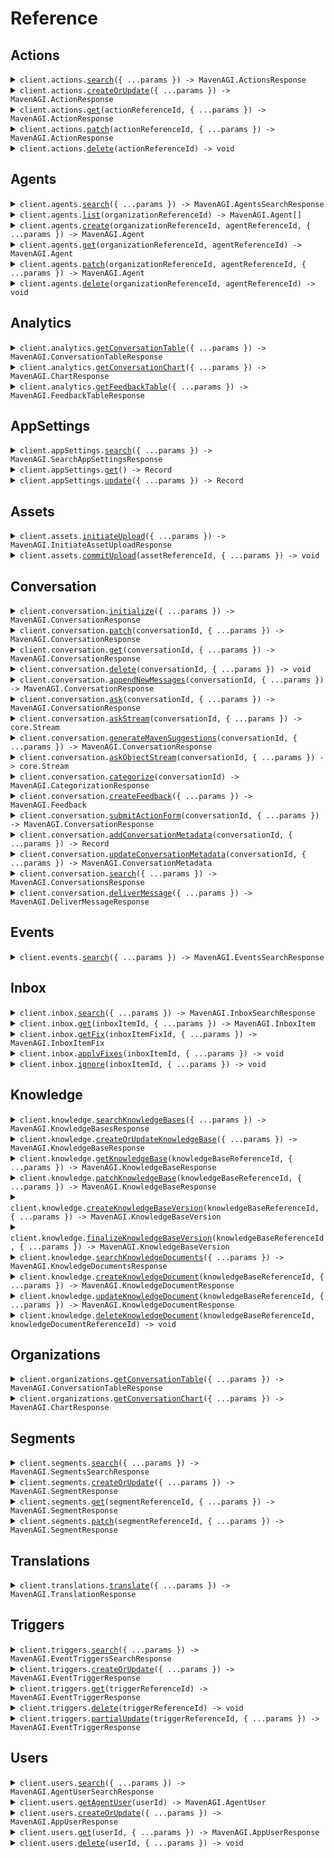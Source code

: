 # Reference

## Actions

<details><summary><code>client.actions.<a href="/src/api/resources/actions/client/Client.ts">search</a>({ ...params }) -> MavenAGI.ActionsResponse</code></summary>
<dl>
<dd>

#### 🔌 Usage

<dl>
<dd>

<dl>
<dd>

```typescript
await client.actions.search({});
```

</dd>
</dl>
</dd>
</dl>

#### ⚙️ Parameters

<dl>
<dd>

<dl>
<dd>

**request:** `MavenAGI.ActionsSearchRequest`

</dd>
</dl>

<dl>
<dd>

**requestOptions:** `Actions.RequestOptions`

</dd>
</dl>
</dd>
</dl>

</dd>
</dl>
</details>

<details><summary><code>client.actions.<a href="/src/api/resources/actions/client/Client.ts">createOrUpdate</a>({ ...params }) -> MavenAGI.ActionResponse</code></summary>
<dl>
<dd>

#### 📝 Description

<dl>
<dd>

<dl>
<dd>

Update an action or create it if it doesn't exist

</dd>
</dl>
</dd>
</dl>

#### 🔌 Usage

<dl>
<dd>

<dl>
<dd>

```typescript
await client.actions.createOrUpdate({
    actionId: {
        referenceId: "get-balance",
    },
    name: "Get the user's balance",
    description: "This action calls an API to get the user's current balance.",
    userInteractionRequired: false,
    userFormParameters: [],
    precondition: {
        preconditionType: "group",
        operator: "AND",
        preconditions: [
            {
                preconditionType: "user",
                key: "userKey",
            },
            {
                preconditionType: "user",
                key: "userKey2",
            },
        ],
    },
    language: "en",
});
```

</dd>
</dl>
</dd>
</dl>

#### ⚙️ Parameters

<dl>
<dd>

<dl>
<dd>

**request:** `MavenAGI.ActionRequest`

</dd>
</dl>

<dl>
<dd>

**requestOptions:** `Actions.RequestOptions`

</dd>
</dl>
</dd>
</dl>

</dd>
</dl>
</details>

<details><summary><code>client.actions.<a href="/src/api/resources/actions/client/Client.ts">get</a>(actionReferenceId, { ...params }) -> MavenAGI.ActionResponse</code></summary>
<dl>
<dd>

#### 📝 Description

<dl>
<dd>

<dl>
<dd>

Get an action by its supplied ID

</dd>
</dl>
</dd>
</dl>

#### 🔌 Usage

<dl>
<dd>

<dl>
<dd>

```typescript
await client.actions.get("get-balance");
```

</dd>
</dl>
</dd>
</dl>

#### ⚙️ Parameters

<dl>
<dd>

<dl>
<dd>

**actionReferenceId:** `string` — The reference ID of the action to get. All other entity ID fields are inferred from the request.

</dd>
</dl>

<dl>
<dd>

**request:** `MavenAGI.ActionGetRequest`

</dd>
</dl>

<dl>
<dd>

**requestOptions:** `Actions.RequestOptions`

</dd>
</dl>
</dd>
</dl>

</dd>
</dl>
</details>

<details><summary><code>client.actions.<a href="/src/api/resources/actions/client/Client.ts">patch</a>(actionReferenceId, { ...params }) -> MavenAGI.ActionResponse</code></summary>
<dl>
<dd>

#### 📝 Description

<dl>
<dd>

<dl>
<dd>

Update mutable action fields

The `appId` field can be provided to update an action owned by a different app.
All other fields will overwrite the existing value on the action only if provided.

</dd>
</dl>
</dd>
</dl>

#### 🔌 Usage

<dl>
<dd>

<dl>
<dd>

```typescript
await client.actions.patch("actionReferenceId", {});
```

</dd>
</dl>
</dd>
</dl>

#### ⚙️ Parameters

<dl>
<dd>

<dl>
<dd>

**actionReferenceId:** `string` — The reference ID of the action to patch.

</dd>
</dl>

<dl>
<dd>

**request:** `MavenAGI.ActionPatchRequest`

</dd>
</dl>

<dl>
<dd>

**requestOptions:** `Actions.RequestOptions`

</dd>
</dl>
</dd>
</dl>

</dd>
</dl>
</details>

<details><summary><code>client.actions.<a href="/src/api/resources/actions/client/Client.ts">delete</a>(actionReferenceId) -> void</code></summary>
<dl>
<dd>

#### 📝 Description

<dl>
<dd>

<dl>
<dd>

Delete an action

</dd>
</dl>
</dd>
</dl>

#### 🔌 Usage

<dl>
<dd>

<dl>
<dd>

```typescript
await client.actions.delete("get-balance");
```

</dd>
</dl>
</dd>
</dl>

#### ⚙️ Parameters

<dl>
<dd>

<dl>
<dd>

**actionReferenceId:** `string` — The reference ID of the action to unregister. All other entity ID fields are inferred from the request.

</dd>
</dl>

<dl>
<dd>

**requestOptions:** `Actions.RequestOptions`

</dd>
</dl>
</dd>
</dl>

</dd>
</dl>
</details>

## Agents

<details><summary><code>client.agents.<a href="/src/api/resources/agents/client/Client.ts">search</a>({ ...params }) -> MavenAGI.AgentsSearchResponse</code></summary>
<dl>
<dd>

#### 📝 Description

<dl>
<dd>

<dl>
<dd>

Search for agents across all organizations.

<Tip>
This endpoint requires additional permissions. Contact support to request access.
</Tip>
</dd>
</dl>
</dd>
</dl>

#### 🔌 Usage

<dl>
<dd>

<dl>
<dd>

```typescript
await client.agents.search({});
```

</dd>
</dl>
</dd>
</dl>

#### ⚙️ Parameters

<dl>
<dd>

<dl>
<dd>

**request:** `MavenAGI.AgentsSearchRequest`

</dd>
</dl>

<dl>
<dd>

**requestOptions:** `Agents.RequestOptions`

</dd>
</dl>
</dd>
</dl>

</dd>
</dl>
</details>

<details><summary><code>client.agents.<a href="/src/api/resources/agents/client/Client.ts">list</a>(organizationReferenceId) -> MavenAGI.Agent[]</code></summary>
<dl>
<dd>

#### 📝 Description

<dl>
<dd>

<dl>
<dd>

Lists all agents for an organization

</dd>
</dl>
</dd>
</dl>

#### 🔌 Usage

<dl>
<dd>

<dl>
<dd>

```typescript
await client.agents.list("organizationReferenceId");
```

</dd>
</dl>
</dd>
</dl>

#### ⚙️ Parameters

<dl>
<dd>

<dl>
<dd>

**organizationReferenceId:** `string` — The ID of the organization.

</dd>
</dl>

<dl>
<dd>

**requestOptions:** `Agents.RequestOptions`

</dd>
</dl>
</dd>
</dl>

</dd>
</dl>
</details>

<details><summary><code>client.agents.<a href="/src/api/resources/agents/client/Client.ts">create</a>(organizationReferenceId, agentReferenceId, { ...params }) -> MavenAGI.Agent</code></summary>
<dl>
<dd>

#### 📝 Description

<dl>
<dd>

<dl>
<dd>

Create a new agent

<Tip>
This endpoint requires additional permissions. Contact support to request access.
</Tip>
</dd>
</dl>
</dd>
</dl>

#### 🔌 Usage

<dl>
<dd>

<dl>
<dd>

```typescript
await client.agents.create("organizationReferenceId", "agentReferenceId", {
    name: "name",
    environment: "DEMO",
});
```

</dd>
</dl>
</dd>
</dl>

#### ⚙️ Parameters

<dl>
<dd>

<dl>
<dd>

**organizationReferenceId:** `string` — The ID of the organization.

</dd>
</dl>

<dl>
<dd>

**agentReferenceId:** `string` — The ID of the agent.

</dd>
</dl>

<dl>
<dd>

**request:** `MavenAGI.CreateAgentRequest`

</dd>
</dl>

<dl>
<dd>

**requestOptions:** `Agents.RequestOptions`

</dd>
</dl>
</dd>
</dl>

</dd>
</dl>
</details>

<details><summary><code>client.agents.<a href="/src/api/resources/agents/client/Client.ts">get</a>(organizationReferenceId, agentReferenceId) -> MavenAGI.Agent</code></summary>
<dl>
<dd>

#### 📝 Description

<dl>
<dd>

<dl>
<dd>

Get an agent

</dd>
</dl>
</dd>
</dl>

#### 🔌 Usage

<dl>
<dd>

<dl>
<dd>

```typescript
await client.agents.get("organizationReferenceId", "agentReferenceId");
```

</dd>
</dl>
</dd>
</dl>

#### ⚙️ Parameters

<dl>
<dd>

<dl>
<dd>

**organizationReferenceId:** `string` — The ID of the organization.

</dd>
</dl>

<dl>
<dd>

**agentReferenceId:** `string` — The ID of the agent.

</dd>
</dl>

<dl>
<dd>

**requestOptions:** `Agents.RequestOptions`

</dd>
</dl>
</dd>
</dl>

</dd>
</dl>
</details>

<details><summary><code>client.agents.<a href="/src/api/resources/agents/client/Client.ts">patch</a>(organizationReferenceId, agentReferenceId, { ...params }) -> MavenAGI.Agent</code></summary>
<dl>
<dd>

#### 📝 Description

<dl>
<dd>

<dl>
<dd>

Update mutable agent fields
All fields will overwrite the existing value on the agent only if provided.

<Tip>
This endpoint requires additional permissions. Contact support to request access.
</Tip>
</dd>
</dl>
</dd>
</dl>

#### 🔌 Usage

<dl>
<dd>

<dl>
<dd>

```typescript
await client.agents.patch("organizationReferenceId", "agentReferenceId", {});
```

</dd>
</dl>
</dd>
</dl>

#### ⚙️ Parameters

<dl>
<dd>

<dl>
<dd>

**organizationReferenceId:** `string` — The ID of the organization.

</dd>
</dl>

<dl>
<dd>

**agentReferenceId:** `string` — The ID of the agent.

</dd>
</dl>

<dl>
<dd>

**request:** `MavenAGI.AgentPatchRequest`

</dd>
</dl>

<dl>
<dd>

**requestOptions:** `Agents.RequestOptions`

</dd>
</dl>
</dd>
</dl>

</dd>
</dl>
</details>

<details><summary><code>client.agents.<a href="/src/api/resources/agents/client/Client.ts">delete</a>(organizationReferenceId, agentReferenceId) -> void</code></summary>
<dl>
<dd>

#### 📝 Description

<dl>
<dd>

<dl>
<dd>

Delete an agent.

<Tip>
This endpoint requires additional permissions. Contact support to request access.
</Tip>
</dd>
</dl>
</dd>
</dl>

#### 🔌 Usage

<dl>
<dd>

<dl>
<dd>

```typescript
await client.agents.delete("organizationReferenceId", "agentReferenceId");
```

</dd>
</dl>
</dd>
</dl>

#### ⚙️ Parameters

<dl>
<dd>

<dl>
<dd>

**organizationReferenceId:** `string` — The ID of the organization.

</dd>
</dl>

<dl>
<dd>

**agentReferenceId:** `string` — The ID of the agent.

</dd>
</dl>

<dl>
<dd>

**requestOptions:** `Agents.RequestOptions`

</dd>
</dl>
</dd>
</dl>

</dd>
</dl>
</details>

## Analytics

<details><summary><code>client.analytics.<a href="/src/api/resources/analytics/client/Client.ts">getConversationTable</a>({ ...params }) -> MavenAGI.ConversationTableResponse</code></summary>
<dl>
<dd>

#### 📝 Description

<dl>
<dd>

<dl>
<dd>

Retrieves structured conversation data formatted as a table, allowing users to group, filter, and define specific metrics to display as columns.

</dd>
</dl>
</dd>
</dl>

#### 🔌 Usage

<dl>
<dd>

<dl>
<dd>

```typescript
await client.analytics.getConversationTable({
    conversationFilter: {
        languages: ["en", "es"],
    },
    timeGrouping: "DAY",
    fieldGroupings: [
        {
            field: "Category",
        },
    ],
    columnDefinitions: [
        {
            header: "count",
            metric: {
                type: "count",
            },
        },
        {
            header: "avg_first_response_time",
            metric: {
                type: "average",
                targetField: "FirstResponseTime",
            },
        },
        {
            header: "percentile_handle_time",
            metric: {
                type: "percentile",
                targetField: "HandleTime",
                percentile: 25,
            },
        },
    ],
});
```

</dd>
</dl>
</dd>
</dl>

#### ⚙️ Parameters

<dl>
<dd>

<dl>
<dd>

**request:** `MavenAGI.ConversationTableRequest`

</dd>
</dl>

<dl>
<dd>

**requestOptions:** `Analytics.RequestOptions`

</dd>
</dl>
</dd>
</dl>

</dd>
</dl>
</details>

<details><summary><code>client.analytics.<a href="/src/api/resources/analytics/client/Client.ts">getConversationChart</a>({ ...params }) -> MavenAGI.ChartResponse</code></summary>
<dl>
<dd>

#### 📝 Description

<dl>
<dd>

<dl>
<dd>

Fetches conversation data visualized in a chart format. Supported chart types include pie chart, date histogram, and stacked bar charts.

</dd>
</dl>
</dd>
</dl>

#### 🔌 Usage

<dl>
<dd>

<dl>
<dd>

```typescript
await client.analytics.getConversationChart({
    type: "pieChart",
    conversationFilter: {
        languages: ["en", "es"],
    },
    groupBy: {
        field: "Category",
    },
    metric: {
        type: "count",
    },
});
```

</dd>
</dl>
</dd>
</dl>

#### ⚙️ Parameters

<dl>
<dd>

<dl>
<dd>

**request:** `MavenAGI.ConversationChartRequest`

</dd>
</dl>

<dl>
<dd>

**requestOptions:** `Analytics.RequestOptions`

</dd>
</dl>
</dd>
</dl>

</dd>
</dl>
</details>

<details><summary><code>client.analytics.<a href="/src/api/resources/analytics/client/Client.ts">getFeedbackTable</a>({ ...params }) -> MavenAGI.FeedbackTableResponse</code></summary>
<dl>
<dd>

#### 📝 Description

<dl>
<dd>

<dl>
<dd>

Retrieves structured feedback data formatted as a table, allowing users to group, filter, and define specific metrics to display as columns.

</dd>
</dl>
</dd>
</dl>

#### 🔌 Usage

<dl>
<dd>

<dl>
<dd>

```typescript
await client.analytics.getFeedbackTable({
    feedbackFilter: {
        types: ["THUMBS_UP", "INSERT"],
    },
    fieldGroupings: [
        {
            field: "CreatedBy",
        },
    ],
    columnDefinitions: [
        {
            header: "feedback_count",
            metric: {
                type: "count",
            },
        },
    ],
});
```

</dd>
</dl>
</dd>
</dl>

#### ⚙️ Parameters

<dl>
<dd>

<dl>
<dd>

**request:** `MavenAGI.FeedbackTableRequest`

</dd>
</dl>

<dl>
<dd>

**requestOptions:** `Analytics.RequestOptions`

</dd>
</dl>
</dd>
</dl>

</dd>
</dl>
</details>

## AppSettings

<details><summary><code>client.appSettings.<a href="/src/api/resources/appSettings/client/Client.ts">search</a>({ ...params }) -> MavenAGI.SearchAppSettingsResponse</code></summary>
<dl>
<dd>

#### 📝 Description

<dl>
<dd>

<dl>
<dd>

Search for app settings which have the `$index` key set to the provided value.

You can set the `$index` key using the Update app settings API.

<Warning>This API currently requires an organization ID and agent ID for any agent which is installed on the app. This requirement will be removed in a future update.</Warning>

</dd>
</dl>
</dd>
</dl>

#### 🔌 Usage

<dl>
<dd>

<dl>
<dd>

```typescript
await client.appSettings.search({
    index: "index",
});
```

</dd>
</dl>
</dd>
</dl>

#### ⚙️ Parameters

<dl>
<dd>

<dl>
<dd>

**request:** `MavenAGI.SearchAppSettingsRequest`

</dd>
</dl>

<dl>
<dd>

**requestOptions:** `AppSettings.RequestOptions`

</dd>
</dl>
</dd>
</dl>

</dd>
</dl>
</details>

<details><summary><code>client.appSettings.<a href="/src/api/resources/appSettings/client/Client.ts">get</a>() -> Record<string, unknown></code></summary>
<dl>
<dd>

#### 📝 Description

<dl>
<dd>

<dl>
<dd>

Get app settings set during installation

</dd>
</dl>
</dd>
</dl>

#### 🔌 Usage

<dl>
<dd>

<dl>
<dd>

```typescript
await client.appSettings.get();
```

</dd>
</dl>
</dd>
</dl>

#### ⚙️ Parameters

<dl>
<dd>

<dl>
<dd>

**requestOptions:** `AppSettings.RequestOptions`

</dd>
</dl>
</dd>
</dl>

</dd>
</dl>
</details>

<details><summary><code>client.appSettings.<a href="/src/api/resources/appSettings/client/Client.ts">update</a>({ ...params }) -> Record<string, unknown></code></summary>
<dl>
<dd>

#### 📝 Description

<dl>
<dd>

<dl>
<dd>

Update app settings. Performs a merge of the provided settings with the existing app settings.

- If a new key is provided, it will be added to the app settings.
- If an existing key is provided, it will be updated.
- No keys will be removed.

Note that if an array value is provided it will fully replace an existing value as arrays cannot be merged.

</dd>
</dl>
</dd>
</dl>

#### 🔌 Usage

<dl>
<dd>

<dl>
<dd>

```typescript
await client.appSettings.update({
    string: {
        key: "value",
    },
});
```

</dd>
</dl>
</dd>
</dl>

#### ⚙️ Parameters

<dl>
<dd>

<dl>
<dd>

**request:** `Record<string, unknown>`

</dd>
</dl>

<dl>
<dd>

**requestOptions:** `AppSettings.RequestOptions`

</dd>
</dl>
</dd>
</dl>

</dd>
</dl>
</details>

## Assets

<details><summary><code>client.assets.<a href="/src/api/resources/assets/client/Client.ts">initiateUpload</a>({ ...params }) -> MavenAGI.InitiateAssetUploadResponse</code></summary>
<dl>
<dd>

#### 📝 Description

<dl>
<dd>

<dl>
<dd>

Initiate an upload.
Returns a pre-signed URL for direct file upload and an asset ID for subsequent operations.

</dd>
</dl>
</dd>
</dl>

#### 🔌 Usage

<dl>
<dd>

<dl>
<dd>

```typescript
await client.assets.initiateUpload({
    type: "type",
});
```

</dd>
</dl>
</dd>
</dl>

#### ⚙️ Parameters

<dl>
<dd>

<dl>
<dd>

**request:** `MavenAGI.InitiateAssetUploadRequest`

</dd>
</dl>

<dl>
<dd>

**requestOptions:** `Assets.RequestOptions`

</dd>
</dl>
</dd>
</dl>

</dd>
</dl>
</details>

<details><summary><code>client.assets.<a href="/src/api/resources/assets/client/Client.ts">commitUpload</a>(assetReferenceId, { ...params }) -> void</code></summary>
<dl>
<dd>

#### 📝 Description

<dl>
<dd>

<dl>
<dd>

Commit an upload after successful file transfer.
Updates the asset status and makes it available for use.

</dd>
</dl>
</dd>
</dl>

#### 🔌 Usage

<dl>
<dd>

<dl>
<dd>

```typescript
await client.assets.commitUpload("assetReferenceId", {});
```

</dd>
</dl>
</dd>
</dl>

#### ⚙️ Parameters

<dl>
<dd>

<dl>
<dd>

**assetReferenceId:** `string` — The reference ID of the asset to commit (provided by the initiate call). All other entity ID fields are inferred from the API request.

</dd>
</dl>

<dl>
<dd>

**request:** `MavenAGI.CommitAssetUploadRequest`

</dd>
</dl>

<dl>
<dd>

**requestOptions:** `Assets.RequestOptions`

</dd>
</dl>
</dd>
</dl>

</dd>
</dl>
</details>

## Conversation

<details><summary><code>client.conversation.<a href="/src/api/resources/conversation/client/Client.ts">initialize</a>({ ...params }) -> MavenAGI.ConversationResponse</code></summary>
<dl>
<dd>

#### 📝 Description

<dl>
<dd>

<dl>
<dd>

Initialize a new conversation.
Only required if the ask request wishes to supply conversation level data or when syncing to external systems.

Conversations can not be modified using this API. If the conversation already exists then the existing conversation will be returned.

After initialization,

- metadata can be changed using the `updateConversationMetadata` API.
- messages can be added to the conversation with the `appendNewMessages` or `ask` APIs.
  </dd>
  </dl>
  </dd>
  </dl>

#### 🔌 Usage

<dl>
<dd>

<dl>
<dd>

```typescript
await client.conversation.initialize({
    conversationId: {
        referenceId: "referenceId",
    },
    messages: [
        {
            conversationMessageId: {
                referenceId: "referenceId",
            },
            userId: {
                referenceId: "referenceId",
            },
            text: "text",
            userMessageType: "USER",
        },
        {
            conversationMessageId: {
                referenceId: "referenceId",
            },
            userId: {
                referenceId: "referenceId",
            },
            text: "text",
            userMessageType: "USER",
        },
    ],
});
```

</dd>
</dl>
</dd>
</dl>

#### ⚙️ Parameters

<dl>
<dd>

<dl>
<dd>

**request:** `MavenAGI.ConversationRequest`

</dd>
</dl>

<dl>
<dd>

**requestOptions:** `Conversation.RequestOptions`

</dd>
</dl>
</dd>
</dl>

</dd>
</dl>
</details>

<details><summary><code>client.conversation.<a href="/src/api/resources/conversation/client/Client.ts">patch</a>(conversationId, { ...params }) -> MavenAGI.ConversationResponse</code></summary>
<dl>
<dd>

#### 📝 Description

<dl>
<dd>

<dl>
<dd>

Update mutable conversation fields.

The `appId` field can be provided to update a conversation owned by a different app.
All other fields will overwrite the existing value on the conversation only if provided.

</dd>
</dl>
</dd>
</dl>

#### 🔌 Usage

<dl>
<dd>

<dl>
<dd>

```typescript
await client.conversation.patch("conversation-0", {
    llmEnabled: true,
});
```

</dd>
</dl>
</dd>
</dl>

#### ⚙️ Parameters

<dl>
<dd>

<dl>
<dd>

**conversationId:** `string` — The ID of the conversation to patch

</dd>
</dl>

<dl>
<dd>

**request:** `MavenAGI.ConversationPatchRequest`

</dd>
</dl>

<dl>
<dd>

**requestOptions:** `Conversation.RequestOptions`

</dd>
</dl>
</dd>
</dl>

</dd>
</dl>
</details>

<details><summary><code>client.conversation.<a href="/src/api/resources/conversation/client/Client.ts">get</a>(conversationId, { ...params }) -> MavenAGI.ConversationResponse</code></summary>
<dl>
<dd>

#### 📝 Description

<dl>
<dd>

<dl>
<dd>

Get a conversation

</dd>
</dl>
</dd>
</dl>

#### 🔌 Usage

<dl>
<dd>

<dl>
<dd>

```typescript
await client.conversation.get("conversationId");
```

</dd>
</dl>
</dd>
</dl>

#### ⚙️ Parameters

<dl>
<dd>

<dl>
<dd>

**conversationId:** `string` — The ID of the conversation to get

</dd>
</dl>

<dl>
<dd>

**request:** `MavenAGI.ConversationGetRequest`

</dd>
</dl>

<dl>
<dd>

**requestOptions:** `Conversation.RequestOptions`

</dd>
</dl>
</dd>
</dl>

</dd>
</dl>
</details>

<details><summary><code>client.conversation.<a href="/src/api/resources/conversation/client/Client.ts">delete</a>(conversationId, { ...params }) -> void</code></summary>
<dl>
<dd>

#### 📝 Description

<dl>
<dd>

<dl>
<dd>

Wipes a conversation of all user data.
The conversation ID will still exist and non-user specific data will still be retained.
Attempts to modify or add messages to the conversation will throw an error.

<Warning>This is a destructive operation and cannot be undone. <br/><br/>
The exact fields cleared include: the conversation subject, userRequest, agentResponse.
As well as the text response, followup questions, and backend LLM prompt of all messages.</Warning>

</dd>
</dl>
</dd>
</dl>

#### 🔌 Usage

<dl>
<dd>

<dl>
<dd>

```typescript
await client.conversation.delete("conversation-0", {
    reason: "GDPR deletion request 1234.",
});
```

</dd>
</dl>
</dd>
</dl>

#### ⚙️ Parameters

<dl>
<dd>

<dl>
<dd>

**conversationId:** `string` — The ID of the conversation to delete

</dd>
</dl>

<dl>
<dd>

**request:** `MavenAGI.ConversationDeleteRequest`

</dd>
</dl>

<dl>
<dd>

**requestOptions:** `Conversation.RequestOptions`

</dd>
</dl>
</dd>
</dl>

</dd>
</dl>
</details>

<details><summary><code>client.conversation.<a href="/src/api/resources/conversation/client/Client.ts">appendNewMessages</a>(conversationId, { ...params }) -> MavenAGI.ConversationResponse</code></summary>
<dl>
<dd>

#### 📝 Description

<dl>
<dd>

<dl>
<dd>

Append messages to an existing conversation. The conversation must be initialized first. If a message with the same ID already exists, it will be ignored. Messages do not allow modification.

</dd>
</dl>
</dd>
</dl>

#### 🔌 Usage

<dl>
<dd>

<dl>
<dd>

```typescript
await client.conversation.appendNewMessages("conversationId", [
    {
        conversationMessageId: {
            referenceId: "referenceId",
        },
        userId: {
            referenceId: "referenceId",
        },
        text: "text",
        userMessageType: "USER",
    },
    {
        conversationMessageId: {
            referenceId: "referenceId",
        },
        userId: {
            referenceId: "referenceId",
        },
        text: "text",
        userMessageType: "USER",
    },
]);
```

</dd>
</dl>
</dd>
</dl>

#### ⚙️ Parameters

<dl>
<dd>

<dl>
<dd>

**conversationId:** `string` — The ID of the conversation to append messages to

</dd>
</dl>

<dl>
<dd>

**request:** `MavenAGI.ConversationMessageRequest[]`

</dd>
</dl>

<dl>
<dd>

**requestOptions:** `Conversation.RequestOptions`

</dd>
</dl>
</dd>
</dl>

</dd>
</dl>
</details>

<details><summary><code>client.conversation.<a href="/src/api/resources/conversation/client/Client.ts">ask</a>(conversationId, { ...params }) -> MavenAGI.ConversationResponse</code></summary>
<dl>
<dd>

#### 📝 Description

<dl>
<dd>

<dl>
<dd>

Get an answer from Maven for a given user question. If the user question or its answer already exists,
they will be reused and will not be updated. Messages do not allow modification once generated.

Concurrency Behavior:

- If another API call is made for the same user question while a response is mid-stream, partial answers may be returned.
- The second caller will receive a truncated or partial response depending on where the first stream is in its processing. The first caller's stream will remain unaffected and continue delivering the full response.

Known Limitation:

- The API does not currently expose metadata indicating whether a response or message is incomplete. This will be addressed in a future update.
  </dd>
  </dl>
  </dd>
  </dl>

#### 🔌 Usage

<dl>
<dd>

<dl>
<dd>

```typescript
await client.conversation.ask("conversation-0", {
    conversationMessageId: {
        referenceId: "message-0",
    },
    userId: {
        referenceId: "user-0",
    },
    text: "How do I reset my password?",
    attachments: [
        {
            type: "image/png",
            content: "iVBORw0KGgo...",
        },
    ],
    transientData: {
        userToken: "abcdef123",
        queryApiKey: "foobar456",
    },
    timezone: "America/New_York",
});
```

</dd>
</dl>
</dd>
</dl>

#### ⚙️ Parameters

<dl>
<dd>

<dl>
<dd>

**conversationId:** `string` — The ID of a new or existing conversation to use as context for the question

</dd>
</dl>

<dl>
<dd>

**request:** `MavenAGI.AskRequest`

</dd>
</dl>

<dl>
<dd>

**requestOptions:** `Conversation.RequestOptions`

</dd>
</dl>
</dd>
</dl>

</dd>
</dl>
</details>

<details><summary><code>client.conversation.<a href="/src/api/resources/conversation/client/Client.ts">askStream</a>(conversationId, { ...params }) -> core.Stream<MavenAGI.StreamResponse></code></summary>
<dl>
<dd>

#### 📝 Description

<dl>
<dd>

<dl>
<dd>

Get an answer from Maven for a given user question with a streaming response. The response will be sent as a stream of events.
The text portions of stream responses should be concatenated to form the full response text.
Action and metadata events should overwrite past data and do not need concatenation.

If the user question or its answer already exists, they will be reused and will not be updated.
Messages do not allow modification once generated.

Concurrency Behavior:

- If another API call is made for the same user question while a response is mid-stream, partial answers may be returned.
- The second caller will receive a truncated or partial response depending on where the first stream is in its processing. The first caller's stream will remain unaffected and continue delivering the full response.

Known Limitation:

- The API does not currently expose metadata indicating whether a response or message is incomplete. This will be addressed in a future update.
  </dd>
  </dl>
  </dd>
  </dl>

#### 🔌 Usage

<dl>
<dd>

<dl>
<dd>

```typescript
const response = await client.conversation.askStream("conversation-0", {
    conversationMessageId: {
        referenceId: "message-0",
    },
    userId: {
        referenceId: "user-0",
    },
    text: "How do I reset my password?",
    attachments: [
        {
            type: "image/png",
            content: "iVBORw0KGgo...",
        },
    ],
    transientData: {
        userToken: "abcdef123",
        queryApiKey: "foobar456",
    },
    timezone: "America/New_York",
});
for await (const item of response) {
    console.log(item);
}
```

</dd>
</dl>
</dd>
</dl>

#### ⚙️ Parameters

<dl>
<dd>

<dl>
<dd>

**conversationId:** `string` — The ID of a new or existing conversation to use as context for the question

</dd>
</dl>

<dl>
<dd>

**request:** `MavenAGI.AskRequest`

</dd>
</dl>

<dl>
<dd>

**requestOptions:** `Conversation.RequestOptions`

</dd>
</dl>
</dd>
</dl>

</dd>
</dl>
</details>

<details><summary><code>client.conversation.<a href="/src/api/resources/conversation/client/Client.ts">generateMavenSuggestions</a>(conversationId, { ...params }) -> MavenAGI.ConversationResponse</code></summary>
<dl>
<dd>

#### 📝 Description

<dl>
<dd>

<dl>
<dd>

This method is deprecated and will be removed in a future release. Use either `ask` or `askStream` instead.

</dd>
</dl>
</dd>
</dl>

#### 🔌 Usage

<dl>
<dd>

<dl>
<dd>

```typescript
await client.conversation.generateMavenSuggestions("conversationId", {
    conversationMessageIds: [
        {
            referenceId: "referenceId",
        },
        {
            referenceId: "referenceId",
        },
    ],
});
```

</dd>
</dl>
</dd>
</dl>

#### ⚙️ Parameters

<dl>
<dd>

<dl>
<dd>

**conversationId:** `string` — The ID of a conversation the messages belong to

</dd>
</dl>

<dl>
<dd>

**request:** `MavenAGI.GenerateMavenSuggestionsRequest`

</dd>
</dl>

<dl>
<dd>

**requestOptions:** `Conversation.RequestOptions`

</dd>
</dl>
</dd>
</dl>

</dd>
</dl>
</details>

<details><summary><code>client.conversation.<a href="/src/api/resources/conversation/client/Client.ts">askObjectStream</a>(conversationId, { ...params }) -> core.Stream<MavenAGI.ObjectStreamResponse></code></summary>
<dl>
<dd>

#### 📝 Description

<dl>
<dd>

<dl>
<dd>

Generate a structured object response based on a provided schema and user prompt with a streaming response.
The response will be sent as a stream of events containing text, start, and end events.
The text portions of stream responses should be concatenated to form the full response text.

If the user question and object response already exist, they will be reused and not updated.

Concurrency Behavior:

- If another API call is made for the same user question while a response is mid-stream, partial answers may be returned.
- The second caller will receive a truncated or partial response depending on where the first stream is in its processing. The first caller's stream will remain unaffected and continue delivering the full response.

Known Limitations:

- Schema enforcement is best-effort and may not guarantee exact conformity.
- The API does not currently expose metadata indicating whether a response or message is incomplete. This will be addressed in a future update.
  </dd>
  </dl>
  </dd>
  </dl>

#### 🔌 Usage

<dl>
<dd>

<dl>
<dd>

```typescript
const response = await client.conversation.askObjectStream("conversationId", {
    schema: "schema",
    conversationMessageId: {
        referenceId: "referenceId",
    },
    userId: {
        referenceId: "referenceId",
    },
    text: "text",
});
for await (const item of response) {
    console.log(item);
}
```

</dd>
</dl>
</dd>
</dl>

#### ⚙️ Parameters

<dl>
<dd>

<dl>
<dd>

**conversationId:** `string` — The ID of a new or existing conversation to use as context for the object generation request

</dd>
</dl>

<dl>
<dd>

**request:** `MavenAGI.AskObjectRequest`

</dd>
</dl>

<dl>
<dd>

**requestOptions:** `Conversation.RequestOptions`

</dd>
</dl>
</dd>
</dl>

</dd>
</dl>
</details>

<details><summary><code>client.conversation.<a href="/src/api/resources/conversation/client/Client.ts">categorize</a>(conversationId) -> MavenAGI.CategorizationResponse</code></summary>
<dl>
<dd>

#### 📝 Description

<dl>
<dd>

<dl>
<dd>

Uses an LLM flow to categorize the conversation. Experimental.

</dd>
</dl>
</dd>
</dl>

#### 🔌 Usage

<dl>
<dd>

<dl>
<dd>

```typescript
await client.conversation.categorize("conversationId");
```

</dd>
</dl>
</dd>
</dl>

#### ⚙️ Parameters

<dl>
<dd>

<dl>
<dd>

**conversationId:** `string` — The ID of the conversation to categorize

</dd>
</dl>

<dl>
<dd>

**requestOptions:** `Conversation.RequestOptions`

</dd>
</dl>
</dd>
</dl>

</dd>
</dl>
</details>

<details><summary><code>client.conversation.<a href="/src/api/resources/conversation/client/Client.ts">createFeedback</a>({ ...params }) -> MavenAGI.Feedback</code></summary>
<dl>
<dd>

#### 📝 Description

<dl>
<dd>

<dl>
<dd>

Update feedback or create it if it doesn't exist

</dd>
</dl>
</dd>
</dl>

#### 🔌 Usage

<dl>
<dd>

<dl>
<dd>

```typescript
await client.conversation.createFeedback({
    feedbackId: {
        referenceId: "feedback-0",
    },
    userId: {
        referenceId: "user-0",
    },
    conversationId: {
        referenceId: "conversation-0",
    },
    conversationMessageId: {
        referenceId: "message-1",
    },
    type: "THUMBS_UP",
    text: "Great answer!",
});
```

</dd>
</dl>
</dd>
</dl>

#### ⚙️ Parameters

<dl>
<dd>

<dl>
<dd>

**request:** `MavenAGI.FeedbackRequest`

</dd>
</dl>

<dl>
<dd>

**requestOptions:** `Conversation.RequestOptions`

</dd>
</dl>
</dd>
</dl>

</dd>
</dl>
</details>

<details><summary><code>client.conversation.<a href="/src/api/resources/conversation/client/Client.ts">submitActionForm</a>(conversationId, { ...params }) -> MavenAGI.ConversationResponse</code></summary>
<dl>
<dd>

#### 📝 Description

<dl>
<dd>

<dl>
<dd>

Submit a filled out action form

</dd>
</dl>
</dd>
</dl>

#### 🔌 Usage

<dl>
<dd>

<dl>
<dd>

```typescript
await client.conversation.submitActionForm("conversationId", {
    actionFormId: "actionFormId",
    parameters: {
        parameters: {
            key: "value",
        },
    },
});
```

</dd>
</dl>
</dd>
</dl>

#### ⚙️ Parameters

<dl>
<dd>

<dl>
<dd>

**conversationId:** `string` — The ID of a conversation the form being submitted belongs to

</dd>
</dl>

<dl>
<dd>

**request:** `MavenAGI.SubmitActionFormRequest`

</dd>
</dl>

<dl>
<dd>

**requestOptions:** `Conversation.RequestOptions`

</dd>
</dl>
</dd>
</dl>

</dd>
</dl>
</details>

<details><summary><code>client.conversation.<a href="/src/api/resources/conversation/client/Client.ts">addConversationMetadata</a>(conversationId, { ...params }) -> Record<string, string></code></summary>
<dl>
<dd>

#### 📝 Description

<dl>
<dd>

<dl>
<dd>

Replaced by `updateConversationMetadata`.

Adds metadata to an existing conversation. If a metadata field already exists, it will be overwritten.

</dd>
</dl>
</dd>
</dl>

#### 🔌 Usage

<dl>
<dd>

<dl>
<dd>

```typescript
await client.conversation.addConversationMetadata("conversationId", {
    string: "string",
});
```

</dd>
</dl>
</dd>
</dl>

#### ⚙️ Parameters

<dl>
<dd>

<dl>
<dd>

**conversationId:** `string` — The ID of a conversation the metadata being added belongs to

</dd>
</dl>

<dl>
<dd>

**request:** `Record<string, string>`

</dd>
</dl>

<dl>
<dd>

**requestOptions:** `Conversation.RequestOptions`

</dd>
</dl>
</dd>
</dl>

</dd>
</dl>
</details>

<details><summary><code>client.conversation.<a href="/src/api/resources/conversation/client/Client.ts">updateConversationMetadata</a>(conversationId, { ...params }) -> MavenAGI.ConversationMetadata</code></summary>
<dl>
<dd>

#### 📝 Description

<dl>
<dd>

<dl>
<dd>

Update metadata supplied by the calling application for an existing conversation.
Does not modify metadata saved by other apps.

If a metadata field already exists for the calling app, it will be overwritten.
If it does not exist, it will be added. Will not remove metadata fields.

Returns all metadata saved by any app on the conversation.

</dd>
</dl>
</dd>
</dl>

#### 🔌 Usage

<dl>
<dd>

<dl>
<dd>

```typescript
await client.conversation.updateConversationMetadata("conversation-0", {
    appId: "conversation-owning-app",
    values: {
        key: "newValue",
    },
});
```

</dd>
</dl>
</dd>
</dl>

#### ⚙️ Parameters

<dl>
<dd>

<dl>
<dd>

**conversationId:** `string` — The ID of the conversation to modify metadata for

</dd>
</dl>

<dl>
<dd>

**request:** `MavenAGI.UpdateMetadataRequest`

</dd>
</dl>

<dl>
<dd>

**requestOptions:** `Conversation.RequestOptions`

</dd>
</dl>
</dd>
</dl>

</dd>
</dl>
</details>

<details><summary><code>client.conversation.<a href="/src/api/resources/conversation/client/Client.ts">search</a>({ ...params }) -> MavenAGI.ConversationsResponse</code></summary>
<dl>
<dd>

#### 📝 Description

<dl>
<dd>

<dl>
<dd>

Search conversations

</dd>
</dl>
</dd>
</dl>

#### 🔌 Usage

<dl>
<dd>

<dl>
<dd>

```typescript
await client.conversation.search({});
```

</dd>
</dl>
</dd>
</dl>

#### ⚙️ Parameters

<dl>
<dd>

<dl>
<dd>

**request:** `MavenAGI.ConversationsSearchRequest`

</dd>
</dl>

<dl>
<dd>

**requestOptions:** `Conversation.RequestOptions`

</dd>
</dl>
</dd>
</dl>

</dd>
</dl>
</details>

<details><summary><code>client.conversation.<a href="/src/api/resources/conversation/client/Client.ts">deliverMessage</a>({ ...params }) -> MavenAGI.DeliverMessageResponse</code></summary>
<dl>
<dd>

#### 📝 Description

<dl>
<dd>

<dl>
<dd>

Deliver a message to a user or conversation.

<Warning>
Currently, messages can only be successfully delivered to conversations with the `ASYNC` capability that are `open`. 
User message delivery is not yet supported.
</Warning>
</dd>
</dl>
</dd>
</dl>

#### 🔌 Usage

<dl>
<dd>

<dl>
<dd>

```typescript
await client.conversation.deliverMessage({
    type: "user",
    userId: {
        type: "AGENT",
        appId: "appId",
        referenceId: "referenceId",
    },
    message: {
        conversationMessageId: {
            referenceId: "referenceId",
        },
        userId: {
            referenceId: "referenceId",
        },
        text: "text",
        userMessageType: "USER",
    },
});
```

</dd>
</dl>
</dd>
</dl>

#### ⚙️ Parameters

<dl>
<dd>

<dl>
<dd>

**request:** `MavenAGI.DeliverMessageRequest`

</dd>
</dl>

<dl>
<dd>

**requestOptions:** `Conversation.RequestOptions`

</dd>
</dl>
</dd>
</dl>

</dd>
</dl>
</details>

## Events

<details><summary><code>client.events.<a href="/src/api/resources/events/client/Client.ts">search</a>({ ...params }) -> MavenAGI.EventsSearchResponse</code></summary>
<dl>
<dd>

#### 📝 Description

<dl>
<dd>

<dl>
<dd>

Search events

</dd>
</dl>
</dd>
</dl>

#### 🔌 Usage

<dl>
<dd>

<dl>
<dd>

```typescript
await client.events.search({});
```

</dd>
</dl>
</dd>
</dl>

#### ⚙️ Parameters

<dl>
<dd>

<dl>
<dd>

**request:** `MavenAGI.EventsSearchRequest`

</dd>
</dl>

<dl>
<dd>

**requestOptions:** `Events.RequestOptions`

</dd>
</dl>
</dd>
</dl>

</dd>
</dl>
</details>

## Inbox

<details><summary><code>client.inbox.<a href="/src/api/resources/inbox/client/Client.ts">search</a>({ ...params }) -> MavenAGI.InboxSearchResponse</code></summary>
<dl>
<dd>

#### 📝 Description

<dl>
<dd>

<dl>
<dd>

Retrieve a paginated list of inbox items for an agent.

</dd>
</dl>
</dd>
</dl>

#### 🔌 Usage

<dl>
<dd>

<dl>
<dd>

```typescript
await client.inbox.search({});
```

</dd>
</dl>
</dd>
</dl>

#### ⚙️ Parameters

<dl>
<dd>

<dl>
<dd>

**request:** `MavenAGI.InboxSearchRequest`

</dd>
</dl>

<dl>
<dd>

**requestOptions:** `Inbox.RequestOptions`

</dd>
</dl>
</dd>
</dl>

</dd>
</dl>
</details>

<details><summary><code>client.inbox.<a href="/src/api/resources/inbox/client/Client.ts">get</a>(inboxItemId, { ...params }) -> MavenAGI.InboxItem</code></summary>
<dl>
<dd>

#### 📝 Description

<dl>
<dd>

<dl>
<dd>

Retrieve details of a specific inbox item by its ID.

</dd>
</dl>
</dd>
</dl>

#### 🔌 Usage

<dl>
<dd>

<dl>
<dd>

```typescript
await client.inbox.get("inboxItemId", {
    appId: "appId",
});
```

</dd>
</dl>
</dd>
</dl>

#### ⚙️ Parameters

<dl>
<dd>

<dl>
<dd>

**inboxItemId:** `string` — The ID of the inbox item to get. All other entity ID fields are inferred from the request.

</dd>
</dl>

<dl>
<dd>

**request:** `MavenAGI.InboxItemRequest`

</dd>
</dl>

<dl>
<dd>

**requestOptions:** `Inbox.RequestOptions`

</dd>
</dl>
</dd>
</dl>

</dd>
</dl>
</details>

<details><summary><code>client.inbox.<a href="/src/api/resources/inbox/client/Client.ts">getFix</a>(inboxItemFixId, { ...params }) -> MavenAGI.InboxItemFix</code></summary>
<dl>
<dd>

#### 📝 Description

<dl>
<dd>

<dl>
<dd>

Retrieve a suggested fix. Includes document information if the fix is a Missing Knowledge suggestion.

</dd>
</dl>
</dd>
</dl>

#### 🔌 Usage

<dl>
<dd>

<dl>
<dd>

```typescript
await client.inbox.getFix("inboxItemFixId", {
    appId: "appId",
});
```

</dd>
</dl>
</dd>
</dl>

#### ⚙️ Parameters

<dl>
<dd>

<dl>
<dd>

**inboxItemFixId:** `string` — Unique identifier for the inbox fix.

</dd>
</dl>

<dl>
<dd>

**request:** `MavenAGI.InboxItemFixRequest`

</dd>
</dl>

<dl>
<dd>

**requestOptions:** `Inbox.RequestOptions`

</dd>
</dl>
</dd>
</dl>

</dd>
</dl>
</details>

<details><summary><code>client.inbox.<a href="/src/api/resources/inbox/client/Client.ts">applyFixes</a>(inboxItemId, { ...params }) -> void</code></summary>
<dl>
<dd>

#### 📝 Description

<dl>
<dd>

<dl>
<dd>

Apply a list of fixes belonging to an inbox item.

</dd>
</dl>
</dd>
</dl>

#### 🔌 Usage

<dl>
<dd>

<dl>
<dd>

```typescript
await client.inbox.applyFixes("inboxItemId", {
    appId: "appId",
    fixReferenceIds: ["fixReferenceIds", "fixReferenceIds"],
});
```

</dd>
</dl>
</dd>
</dl>

#### ⚙️ Parameters

<dl>
<dd>

<dl>
<dd>

**inboxItemId:** `string` — Unique identifier for the inbox item.

</dd>
</dl>

<dl>
<dd>

**request:** `MavenAGI.ApplyFixesRequest`

</dd>
</dl>

<dl>
<dd>

**requestOptions:** `Inbox.RequestOptions`

</dd>
</dl>
</dd>
</dl>

</dd>
</dl>
</details>

<details><summary><code>client.inbox.<a href="/src/api/resources/inbox/client/Client.ts">ignore</a>(inboxItemId, { ...params }) -> void</code></summary>
<dl>
<dd>

#### 📝 Description

<dl>
<dd>

<dl>
<dd>

Ignore a specific inbox item by its ID.

</dd>
</dl>
</dd>
</dl>

#### 🔌 Usage

<dl>
<dd>

<dl>
<dd>

```typescript
await client.inbox.ignore("inboxItemId", {
    appId: "appId",
});
```

</dd>
</dl>
</dd>
</dl>

#### ⚙️ Parameters

<dl>
<dd>

<dl>
<dd>

**inboxItemId:** `string` — Unique identifier for the inbox item.

</dd>
</dl>

<dl>
<dd>

**request:** `MavenAGI.InboxItemIgnoreRequest`

</dd>
</dl>

<dl>
<dd>

**requestOptions:** `Inbox.RequestOptions`

</dd>
</dl>
</dd>
</dl>

</dd>
</dl>
</details>

## Knowledge

<details><summary><code>client.knowledge.<a href="/src/api/resources/knowledge/client/Client.ts">searchKnowledgeBases</a>({ ...params }) -> MavenAGI.KnowledgeBasesResponse</code></summary>
<dl>
<dd>

#### 📝 Description

<dl>
<dd>

<dl>
<dd>

Search knowledge bases

</dd>
</dl>
</dd>
</dl>

#### 🔌 Usage

<dl>
<dd>

<dl>
<dd>

```typescript
await client.knowledge.searchKnowledgeBases({});
```

</dd>
</dl>
</dd>
</dl>

#### ⚙️ Parameters

<dl>
<dd>

<dl>
<dd>

**request:** `MavenAGI.KnowledgeBaseSearchRequest`

</dd>
</dl>

<dl>
<dd>

**requestOptions:** `Knowledge.RequestOptions`

</dd>
</dl>
</dd>
</dl>

</dd>
</dl>
</details>

<details><summary><code>client.knowledge.<a href="/src/api/resources/knowledge/client/Client.ts">createOrUpdateKnowledgeBase</a>({ ...params }) -> MavenAGI.KnowledgeBaseResponse</code></summary>
<dl>
<dd>

#### 📝 Description

<dl>
<dd>

<dl>
<dd>

Update a knowledge base or create it if it doesn't exist.

</dd>
</dl>
</dd>
</dl>

#### 🔌 Usage

<dl>
<dd>

<dl>
<dd>

```typescript
await client.knowledge.createOrUpdateKnowledgeBase({
    knowledgeBaseId: {
        referenceId: "help-center",
    },
    name: "Help center",
});
```

</dd>
</dl>
</dd>
</dl>

#### ⚙️ Parameters

<dl>
<dd>

<dl>
<dd>

**request:** `MavenAGI.KnowledgeBaseRequest`

</dd>
</dl>

<dl>
<dd>

**requestOptions:** `Knowledge.RequestOptions`

</dd>
</dl>
</dd>
</dl>

</dd>
</dl>
</details>

<details><summary><code>client.knowledge.<a href="/src/api/resources/knowledge/client/Client.ts">getKnowledgeBase</a>(knowledgeBaseReferenceId, { ...params }) -> MavenAGI.KnowledgeBaseResponse</code></summary>
<dl>
<dd>

#### 📝 Description

<dl>
<dd>

<dl>
<dd>

Get an existing knowledge base by its supplied ID

</dd>
</dl>
</dd>
</dl>

#### 🔌 Usage

<dl>
<dd>

<dl>
<dd>

```typescript
await client.knowledge.getKnowledgeBase("help-center");
```

</dd>
</dl>
</dd>
</dl>

#### ⚙️ Parameters

<dl>
<dd>

<dl>
<dd>

**knowledgeBaseReferenceId:** `string` — The reference ID of the knowledge base to get. All other entity ID fields are inferred from the request.

</dd>
</dl>

<dl>
<dd>

**request:** `MavenAGI.KnowledgeBaseGetRequest`

</dd>
</dl>

<dl>
<dd>

**requestOptions:** `Knowledge.RequestOptions`

</dd>
</dl>
</dd>
</dl>

</dd>
</dl>
</details>

<details><summary><code>client.knowledge.<a href="/src/api/resources/knowledge/client/Client.ts">patchKnowledgeBase</a>(knowledgeBaseReferenceId, { ...params }) -> MavenAGI.KnowledgeBaseResponse</code></summary>
<dl>
<dd>

#### 📝 Description

<dl>
<dd>

<dl>
<dd>

Update mutable knowledge base fields

The `appId` field can be provided to update a knowledge base owned by a different app.
All other fields will overwrite the existing value on the knowledge base only if provided.

</dd>
</dl>
</dd>
</dl>

#### 🔌 Usage

<dl>
<dd>

<dl>
<dd>

```typescript
await client.knowledge.patchKnowledgeBase("knowledgeBaseReferenceId", {});
```

</dd>
</dl>
</dd>
</dl>

#### ⚙️ Parameters

<dl>
<dd>

<dl>
<dd>

**knowledgeBaseReferenceId:** `string` — The reference ID of the knowledge base to patch.

</dd>
</dl>

<dl>
<dd>

**request:** `MavenAGI.KnowledgeBasePatchRequest`

</dd>
</dl>

<dl>
<dd>

**requestOptions:** `Knowledge.RequestOptions`

</dd>
</dl>
</dd>
</dl>

</dd>
</dl>
</details>

<details><summary><code>client.knowledge.<a href="/src/api/resources/knowledge/client/Client.ts">createKnowledgeBaseVersion</a>(knowledgeBaseReferenceId, { ...params }) -> MavenAGI.KnowledgeBaseVersion</code></summary>
<dl>
<dd>

#### 📝 Description

<dl>
<dd>

<dl>
<dd>

Create a new knowledge base version.

If an existing version is in progress, then that version will be finalized in an error state.

</dd>
</dl>
</dd>
</dl>

#### 🔌 Usage

<dl>
<dd>

<dl>
<dd>

```typescript
await client.knowledge.createKnowledgeBaseVersion("help-center", {
    versionId: {
        type: "KNOWLEDGE_BASE_VERSION",
        referenceId: "versionId",
        appId: "maven",
        organizationId: "acme",
        agentId: "support",
    },
    type: "FULL",
    status: "IN_PROGRESS",
});
```

</dd>
</dl>
</dd>
</dl>

#### ⚙️ Parameters

<dl>
<dd>

<dl>
<dd>

**knowledgeBaseReferenceId:** `string` — The reference ID of the knowledge base to create a version for. All other entity ID fields are inferred from the request.

</dd>
</dl>

<dl>
<dd>

**request:** `MavenAGI.KnowledgeBaseVersion`

</dd>
</dl>

<dl>
<dd>

**requestOptions:** `Knowledge.RequestOptions`

</dd>
</dl>
</dd>
</dl>

</dd>
</dl>
</details>

<details><summary><code>client.knowledge.<a href="/src/api/resources/knowledge/client/Client.ts">finalizeKnowledgeBaseVersion</a>(knowledgeBaseReferenceId, { ...params }) -> MavenAGI.KnowledgeBaseVersion</code></summary>
<dl>
<dd>

#### 📝 Description

<dl>
<dd>

<dl>
<dd>

Finalize the latest knowledge base version. Required to indicate the version is complete. Will throw an exception if the latest version is not in progress.

</dd>
</dl>
</dd>
</dl>

#### 🔌 Usage

<dl>
<dd>

<dl>
<dd>

```typescript
await client.knowledge.finalizeKnowledgeBaseVersion("help-center", {
    versionId: {
        type: "KNOWLEDGE_BASE_VERSION",
        referenceId: "versionId",
        appId: "maven",
    },
    status: "SUCCEEDED",
});
```

</dd>
</dl>
</dd>
</dl>

#### ⚙️ Parameters

<dl>
<dd>

<dl>
<dd>

**knowledgeBaseReferenceId:** `string` — The reference ID of the knowledge base to finalize a version for. All other entity ID fields are inferred from the request.

</dd>
</dl>

<dl>
<dd>

**request:** `MavenAGI.FinalizeKnowledgeBaseVersionRequest`

</dd>
</dl>

<dl>
<dd>

**requestOptions:** `Knowledge.RequestOptions`

</dd>
</dl>
</dd>
</dl>

</dd>
</dl>
</details>

<details><summary><code>client.knowledge.<a href="/src/api/resources/knowledge/client/Client.ts">searchKnowledgeDocuments</a>({ ...params }) -> MavenAGI.KnowledgeDocumentsResponse</code></summary>
<dl>
<dd>

#### 📝 Description

<dl>
<dd>

<dl>
<dd>

Search knowledge documents

</dd>
</dl>
</dd>
</dl>

#### 🔌 Usage

<dl>
<dd>

<dl>
<dd>

```typescript
await client.knowledge.searchKnowledgeDocuments({});
```

</dd>
</dl>
</dd>
</dl>

#### ⚙️ Parameters

<dl>
<dd>

<dl>
<dd>

**request:** `MavenAGI.KnowledgeDocumentSearchRequest`

</dd>
</dl>

<dl>
<dd>

**requestOptions:** `Knowledge.RequestOptions`

</dd>
</dl>
</dd>
</dl>

</dd>
</dl>
</details>

<details><summary><code>client.knowledge.<a href="/src/api/resources/knowledge/client/Client.ts">createKnowledgeDocument</a>(knowledgeBaseReferenceId, { ...params }) -> MavenAGI.KnowledgeDocumentResponse</code></summary>
<dl>
<dd>

#### 📝 Description

<dl>
<dd>

<dl>
<dd>

Create knowledge document. Requires an existing knowledge base with an in progress version. Will throw an exception if the latest version is not in progress.

<Tip>
This API maintains document version history. If for the same reference ID neither the `title` nor `text` fields 
have changed, a new document version will not be created. The existing version will be reused.
</Tip>
</dd>
</dl>
</dd>
</dl>

#### 🔌 Usage

<dl>
<dd>

<dl>
<dd>

```typescript
await client.knowledge.createKnowledgeDocument("help-center", {
    knowledgeDocumentId: {
        referenceId: "getting-started",
    },
    versionId: {
        type: "KNOWLEDGE_BASE_VERSION",
        referenceId: "versionId",
        appId: "maven",
    },
    contentType: "MARKDOWN",
    content: "## Getting started\\nThis is a getting started guide for the help center.",
    title: "Getting started",
    metadata: {
        category: "getting-started",
    },
});
```

</dd>
</dl>
</dd>
</dl>

#### ⚙️ Parameters

<dl>
<dd>

<dl>
<dd>

**knowledgeBaseReferenceId:** `string` — The reference ID of the knowledge base to create a document for. All other entity ID fields are inferred from the request.

</dd>
</dl>

<dl>
<dd>

**request:** `MavenAGI.KnowledgeDocumentRequest`

</dd>
</dl>

<dl>
<dd>

**requestOptions:** `Knowledge.RequestOptions`

</dd>
</dl>
</dd>
</dl>

</dd>
</dl>
</details>

<details><summary><code>client.knowledge.<a href="/src/api/resources/knowledge/client/Client.ts">updateKnowledgeDocument</a>(knowledgeBaseReferenceId, { ...params }) -> MavenAGI.KnowledgeDocumentResponse</code></summary>
<dl>
<dd>

#### 📝 Description

<dl>
<dd>

<dl>
<dd>

Not yet implemented. Update knowledge document. Requires an existing knowledge base with an in progress version of type PARTIAL. Will throw an exception if the latest version is not in progress.

</dd>
</dl>
</dd>
</dl>

#### 🔌 Usage

<dl>
<dd>

<dl>
<dd>

```typescript
await client.knowledge.updateKnowledgeDocument("help-center", {
    knowledgeDocumentId: {
        referenceId: "getting-started",
    },
    versionId: {
        type: "KNOWLEDGE_BASE_VERSION",
        referenceId: "versionId",
        appId: "maven",
    },
    contentType: "MARKDOWN",
    content: "## Getting started\\nThis is a getting started guide for the help center.",
    title: "Getting started",
    metadata: {
        category: "getting-started",
    },
});
```

</dd>
</dl>
</dd>
</dl>

#### ⚙️ Parameters

<dl>
<dd>

<dl>
<dd>

**knowledgeBaseReferenceId:** `string` — The reference ID of the knowledge base that contains the document to update. All other entity ID fields are inferred from the request.

</dd>
</dl>

<dl>
<dd>

**request:** `MavenAGI.KnowledgeDocumentRequest`

</dd>
</dl>

<dl>
<dd>

**requestOptions:** `Knowledge.RequestOptions`

</dd>
</dl>
</dd>
</dl>

</dd>
</dl>
</details>

<details><summary><code>client.knowledge.<a href="/src/api/resources/knowledge/client/Client.ts">deleteKnowledgeDocument</a>(knowledgeBaseReferenceId, knowledgeDocumentReferenceId) -> void</code></summary>
<dl>
<dd>

#### 📝 Description

<dl>
<dd>

<dl>
<dd>

Not yet implemented. Delete knowledge document. Requires an existing knowledge base with an in progress version of type PARTIAL. Will throw an exception if the latest version is not in progress.

</dd>
</dl>
</dd>
</dl>

#### 🔌 Usage

<dl>
<dd>

<dl>
<dd>

```typescript
await client.knowledge.deleteKnowledgeDocument("help-center", "getting-started");
```

</dd>
</dl>
</dd>
</dl>

#### ⚙️ Parameters

<dl>
<dd>

<dl>
<dd>

**knowledgeBaseReferenceId:** `string` — The reference ID of the knowledge base that contains the document to delete. All other entity ID fields are inferred from the request

</dd>
</dl>

<dl>
<dd>

**knowledgeDocumentReferenceId:** `string` — The reference ID of the knowledge document to delete. All other entity ID fields are inferred from the request.

</dd>
</dl>

<dl>
<dd>

**requestOptions:** `Knowledge.RequestOptions`

</dd>
</dl>
</dd>
</dl>

</dd>
</dl>
</details>

## Organizations

<details><summary><code>client.organizations.<a href="/src/api/resources/organizations/client/Client.ts">getConversationTable</a>({ ...params }) -> MavenAGI.ConversationTableResponse</code></summary>
<dl>
<dd>

#### 📝 Description

<dl>
<dd>

<dl>
<dd>

Retrieves structured conversation data across all organizations, formatted as a table,
allowing users to group, filter, and define specific metrics to display as columns.

<Tip>
This endpoint requires additional permissions. Contact support to request access.
</Tip>
</dd>
</dl>
</dd>
</dl>

#### 🔌 Usage

<dl>
<dd>

<dl>
<dd>

```typescript
await client.organizations.getConversationTable({
    conversationFilter: {
        languages: ["en", "es"],
    },
    timeGrouping: "DAY",
    fieldGroupings: [
        {
            field: "Category",
        },
    ],
    columnDefinitions: [
        {
            header: "count",
            metric: {
                type: "count",
            },
        },
        {
            header: "avg_first_response_time",
            metric: {
                type: "average",
                targetField: "FirstResponseTime",
            },
        },
        {
            header: "percentile_handle_time",
            metric: {
                type: "percentile",
                targetField: "HandleTime",
                percentile: 25,
            },
        },
    ],
});
```

</dd>
</dl>
</dd>
</dl>

#### ⚙️ Parameters

<dl>
<dd>

<dl>
<dd>

**request:** `MavenAGI.ConversationTableRequest`

</dd>
</dl>

<dl>
<dd>

**requestOptions:** `Organizations.RequestOptions`

</dd>
</dl>
</dd>
</dl>

</dd>
</dl>
</details>

<details><summary><code>client.organizations.<a href="/src/api/resources/organizations/client/Client.ts">getConversationChart</a>({ ...params }) -> MavenAGI.ChartResponse</code></summary>
<dl>
<dd>

#### 📝 Description

<dl>
<dd>

<dl>
<dd>

Fetches conversation data across all organizations, visualized in a chart format.
Supported chart types include pie chart, date histogram, and stacked bar charts.

<Tip>
This endpoint requires additional permissions. Contact support to request access.
</Tip>
</dd>
</dl>
</dd>
</dl>

#### 🔌 Usage

<dl>
<dd>

<dl>
<dd>

```typescript
await client.organizations.getConversationChart({
    type: "pieChart",
    conversationFilter: {
        languages: ["en", "es"],
    },
    groupBy: {
        field: "Category",
    },
    metric: {
        type: "count",
    },
});
```

</dd>
</dl>
</dd>
</dl>

#### ⚙️ Parameters

<dl>
<dd>

<dl>
<dd>

**request:** `MavenAGI.ConversationChartRequest`

</dd>
</dl>

<dl>
<dd>

**requestOptions:** `Organizations.RequestOptions`

</dd>
</dl>
</dd>
</dl>

</dd>
</dl>
</details>

## Segments

<details><summary><code>client.segments.<a href="/src/api/resources/segments/client/Client.ts">search</a>({ ...params }) -> MavenAGI.SegmentsSearchResponse</code></summary>
<dl>
<dd>

#### 🔌 Usage

<dl>
<dd>

<dl>
<dd>

```typescript
await client.segments.search({});
```

</dd>
</dl>
</dd>
</dl>

#### ⚙️ Parameters

<dl>
<dd>

<dl>
<dd>

**request:** `MavenAGI.SegmentsSearchRequest`

</dd>
</dl>

<dl>
<dd>

**requestOptions:** `Segments.RequestOptions`

</dd>
</dl>
</dd>
</dl>

</dd>
</dl>
</details>

<details><summary><code>client.segments.<a href="/src/api/resources/segments/client/Client.ts">createOrUpdate</a>({ ...params }) -> MavenAGI.SegmentResponse</code></summary>
<dl>
<dd>

#### 📝 Description

<dl>
<dd>

<dl>
<dd>

Update a segment or create it if it doesn't exist.

</dd>
</dl>
</dd>
</dl>

#### 🔌 Usage

<dl>
<dd>

<dl>
<dd>

```typescript
await client.segments.createOrUpdate({
    segmentId: {
        referenceId: "admin-users",
    },
    name: "Admin users",
    precondition: {
        preconditionType: "group",
        operator: "AND",
        preconditions: [
            {
                preconditionType: "user",
                key: "userKey",
            },
            {
                preconditionType: "user",
                key: "userKey2",
            },
        ],
    },
});
```

</dd>
</dl>
</dd>
</dl>

#### ⚙️ Parameters

<dl>
<dd>

<dl>
<dd>

**request:** `MavenAGI.SegmentRequest`

</dd>
</dl>

<dl>
<dd>

**requestOptions:** `Segments.RequestOptions`

</dd>
</dl>
</dd>
</dl>

</dd>
</dl>
</details>

<details><summary><code>client.segments.<a href="/src/api/resources/segments/client/Client.ts">get</a>(segmentReferenceId, { ...params }) -> MavenAGI.SegmentResponse</code></summary>
<dl>
<dd>

#### 📝 Description

<dl>
<dd>

<dl>
<dd>

Get a segment by its supplied ID

</dd>
</dl>
</dd>
</dl>

#### 🔌 Usage

<dl>
<dd>

<dl>
<dd>

```typescript
await client.segments.get("admin-users");
```

</dd>
</dl>
</dd>
</dl>

#### ⚙️ Parameters

<dl>
<dd>

<dl>
<dd>

**segmentReferenceId:** `string` — The reference ID of the segment to get. All other entity ID fields are inferred from the request.

</dd>
</dl>

<dl>
<dd>

**request:** `MavenAGI.SegmentGetRequest`

</dd>
</dl>

<dl>
<dd>

**requestOptions:** `Segments.RequestOptions`

</dd>
</dl>
</dd>
</dl>

</dd>
</dl>
</details>

<details><summary><code>client.segments.<a href="/src/api/resources/segments/client/Client.ts">patch</a>(segmentReferenceId, { ...params }) -> MavenAGI.SegmentResponse</code></summary>
<dl>
<dd>

#### 📝 Description

<dl>
<dd>

<dl>
<dd>

Update mutable segment fields

The `appId` field can be provided to update a segment owned by a different app.
All other fields will overwrite the existing value on the segment only if provided.

</dd>
</dl>
</dd>
</dl>

#### 🔌 Usage

<dl>
<dd>

<dl>
<dd>

```typescript
await client.segments.patch("segmentReferenceId", {});
```

</dd>
</dl>
</dd>
</dl>

#### ⚙️ Parameters

<dl>
<dd>

<dl>
<dd>

**segmentReferenceId:** `string` — The reference ID of the segment to update. All other entity ID fields are inferred from the request.

</dd>
</dl>

<dl>
<dd>

**request:** `MavenAGI.SegmentPatchRequest`

</dd>
</dl>

<dl>
<dd>

**requestOptions:** `Segments.RequestOptions`

</dd>
</dl>
</dd>
</dl>

</dd>
</dl>
</details>

## Translations

<details><summary><code>client.translations.<a href="/src/api/resources/translations/client/Client.ts">translate</a>({ ...params }) -> MavenAGI.TranslationResponse</code></summary>
<dl>
<dd>

#### 📝 Description

<dl>
<dd>

<dl>
<dd>

Translate text from one language to another

</dd>
</dl>
</dd>
</dl>

#### 🔌 Usage

<dl>
<dd>

<dl>
<dd>

```typescript
await client.translations.translate({
    text: "Hello world",
    targetLanguage: "es",
});
```

</dd>
</dl>
</dd>
</dl>

#### ⚙️ Parameters

<dl>
<dd>

<dl>
<dd>

**request:** `MavenAGI.TranslationRequest`

</dd>
</dl>

<dl>
<dd>

**requestOptions:** `Translations.RequestOptions`

</dd>
</dl>
</dd>
</dl>

</dd>
</dl>
</details>

## Triggers

<details><summary><code>client.triggers.<a href="/src/api/resources/triggers/client/Client.ts">search</a>({ ...params }) -> MavenAGI.EventTriggersSearchResponse</code></summary>
<dl>
<dd>

#### 🔌 Usage

<dl>
<dd>

<dl>
<dd>

```typescript
await client.triggers.search({});
```

</dd>
</dl>
</dd>
</dl>

#### ⚙️ Parameters

<dl>
<dd>

<dl>
<dd>

**request:** `MavenAGI.EventTriggersSearchRequest`

</dd>
</dl>

<dl>
<dd>

**requestOptions:** `Triggers.RequestOptions`

</dd>
</dl>
</dd>
</dl>

</dd>
</dl>
</details>

<details><summary><code>client.triggers.<a href="/src/api/resources/triggers/client/Client.ts">createOrUpdate</a>({ ...params }) -> MavenAGI.EventTriggerResponse</code></summary>
<dl>
<dd>

#### 📝 Description

<dl>
<dd>

<dl>
<dd>

Update an event trigger or create it if it doesn't exist.

</dd>
</dl>
</dd>
</dl>

#### 🔌 Usage

<dl>
<dd>

<dl>
<dd>

```typescript
await client.triggers.createOrUpdate({
    triggerId: {
        referenceId: "store-in-snowflake",
    },
    description: "Stores conversation data in Snowflake",
    type: "CONVERSATION_CREATED",
});
```

</dd>
</dl>
</dd>
</dl>

#### ⚙️ Parameters

<dl>
<dd>

<dl>
<dd>

**request:** `MavenAGI.EventTriggerRequest`

</dd>
</dl>

<dl>
<dd>

**requestOptions:** `Triggers.RequestOptions`

</dd>
</dl>
</dd>
</dl>

</dd>
</dl>
</details>

<details><summary><code>client.triggers.<a href="/src/api/resources/triggers/client/Client.ts">get</a>(triggerReferenceId) -> MavenAGI.EventTriggerResponse</code></summary>
<dl>
<dd>

#### 📝 Description

<dl>
<dd>

<dl>
<dd>

Get an event trigger by its supplied ID

</dd>
</dl>
</dd>
</dl>

#### 🔌 Usage

<dl>
<dd>

<dl>
<dd>

```typescript
await client.triggers.get("store-in-snowflake");
```

</dd>
</dl>
</dd>
</dl>

#### ⚙️ Parameters

<dl>
<dd>

<dl>
<dd>

**triggerReferenceId:** `string` — The reference ID of the event trigger to get. All other entity ID fields are inferred from the request.

</dd>
</dl>

<dl>
<dd>

**requestOptions:** `Triggers.RequestOptions`

</dd>
</dl>
</dd>
</dl>

</dd>
</dl>
</details>

<details><summary><code>client.triggers.<a href="/src/api/resources/triggers/client/Client.ts">delete</a>(triggerReferenceId) -> void</code></summary>
<dl>
<dd>

#### 📝 Description

<dl>
<dd>

<dl>
<dd>

Delete an event trigger

</dd>
</dl>
</dd>
</dl>

#### 🔌 Usage

<dl>
<dd>

<dl>
<dd>

```typescript
await client.triggers.delete("store-in-snowflake");
```

</dd>
</dl>
</dd>
</dl>

#### ⚙️ Parameters

<dl>
<dd>

<dl>
<dd>

**triggerReferenceId:** `string` — The reference ID of the event trigger to delete. All other entity ID fields are inferred from the request.

</dd>
</dl>

<dl>
<dd>

**requestOptions:** `Triggers.RequestOptions`

</dd>
</dl>
</dd>
</dl>

</dd>
</dl>
</details>

<details><summary><code>client.triggers.<a href="/src/api/resources/triggers/client/Client.ts">partialUpdate</a>(triggerReferenceId, { ...params }) -> MavenAGI.EventTriggerResponse</code></summary>
<dl>
<dd>

#### 📝 Description

<dl>
<dd>

<dl>
<dd>

Updates an event trigger. Only the enabled field is editable.

</dd>
</dl>
</dd>
</dl>

#### 🔌 Usage

<dl>
<dd>

<dl>
<dd>

```typescript
await client.triggers.partialUpdate("triggerReferenceId", {
    body: {},
});
```

</dd>
</dl>
</dd>
</dl>

#### ⚙️ Parameters

<dl>
<dd>

<dl>
<dd>

**triggerReferenceId:** `string` — The reference ID of the event trigger to update. All other entity ID fields are inferred from the request.

</dd>
</dl>

<dl>
<dd>

**request:** `MavenAGI.PartialUpdateRequest`

</dd>
</dl>

<dl>
<dd>

**requestOptions:** `Triggers.RequestOptions`

</dd>
</dl>
</dd>
</dl>

</dd>
</dl>
</details>

## Users

<details><summary><code>client.users.<a href="/src/api/resources/users/client/Client.ts">search</a>({ ...params }) -> MavenAGI.AgentUserSearchResponse</code></summary>
<dl>
<dd>

#### 📝 Description

<dl>
<dd>

<dl>
<dd>

Search across all agent users on an agent.

Agent users are a merged view of the users created by individual apps.

</dd>
</dl>
</dd>
</dl>

#### 🔌 Usage

<dl>
<dd>

<dl>
<dd>

```typescript
await client.users.search({});
```

</dd>
</dl>
</dd>
</dl>

#### ⚙️ Parameters

<dl>
<dd>

<dl>
<dd>

**request:** `MavenAGI.AgentUserSearchRequest`

</dd>
</dl>

<dl>
<dd>

**requestOptions:** `Users.RequestOptions`

</dd>
</dl>
</dd>
</dl>

</dd>
</dl>
</details>

<details><summary><code>client.users.<a href="/src/api/resources/users/client/Client.ts">getAgentUser</a>(userId) -> MavenAGI.AgentUser</code></summary>
<dl>
<dd>

#### 📝 Description

<dl>
<dd>

<dl>
<dd>

Get an agent user by its supplied ID.

Agent users are a merged view of the users created by individual apps.

</dd>
</dl>
</dd>
</dl>

#### 🔌 Usage

<dl>
<dd>

<dl>
<dd>

```typescript
await client.users.getAgentUser("userId");
```

</dd>
</dl>
</dd>
</dl>

#### ⚙️ Parameters

<dl>
<dd>

<dl>
<dd>

**userId:** `string` — The ID of the agent user to get.

</dd>
</dl>

<dl>
<dd>

**requestOptions:** `Users.RequestOptions`

</dd>
</dl>
</dd>
</dl>

</dd>
</dl>
</details>

<details><summary><code>client.users.<a href="/src/api/resources/users/client/Client.ts">createOrUpdate</a>({ ...params }) -> MavenAGI.AppUserResponse</code></summary>
<dl>
<dd>

#### 📝 Description

<dl>
<dd>

<dl>
<dd>

Update an app user or create it if it doesn't exist.

</dd>
</dl>
</dd>
</dl>

#### 🔌 Usage

<dl>
<dd>

<dl>
<dd>

```typescript
await client.users.createOrUpdate({
    userId: {
        referenceId: "user-0",
    },
    identifiers: [
        {
            value: "joe@myapp.com",
            type: "EMAIL",
        },
    ],
    data: {
        name: {
            value: "Joe",
            visibility: "VISIBLE",
        },
    },
});
```

</dd>
</dl>
</dd>
</dl>

#### ⚙️ Parameters

<dl>
<dd>

<dl>
<dd>

**request:** `MavenAGI.AppUserRequest`

</dd>
</dl>

<dl>
<dd>

**requestOptions:** `Users.RequestOptions`

</dd>
</dl>
</dd>
</dl>

</dd>
</dl>
</details>

<details><summary><code>client.users.<a href="/src/api/resources/users/client/Client.ts">get</a>(userId, { ...params }) -> MavenAGI.AppUserResponse</code></summary>
<dl>
<dd>

#### 📝 Description

<dl>
<dd>

<dl>
<dd>

Get an app user by its supplied ID

</dd>
</dl>
</dd>
</dl>

#### 🔌 Usage

<dl>
<dd>

<dl>
<dd>

```typescript
await client.users.get("user-0");
```

</dd>
</dl>
</dd>
</dl>

#### ⚙️ Parameters

<dl>
<dd>

<dl>
<dd>

**userId:** `string` — The reference ID of the app user to get. All other entity ID fields are inferred from the request.

</dd>
</dl>

<dl>
<dd>

**request:** `MavenAGI.UserGetRequest`

</dd>
</dl>

<dl>
<dd>

**requestOptions:** `Users.RequestOptions`

</dd>
</dl>
</dd>
</dl>

</dd>
</dl>
</details>

<details><summary><code>client.users.<a href="/src/api/resources/users/client/Client.ts">delete</a>(userId, { ...params }) -> void</code></summary>
<dl>
<dd>

#### 📝 Description

<dl>
<dd>

<dl>
<dd>

Deletes all identifiers and user data saved by the specified app.
Does not modify data or identifiers saved by other apps.

If this user is linked to a user from another app, it will not be unlinked. Unlinking of users is not yet supported.

<Warning>This is a destructive operation and cannot be undone.</Warning>

</dd>
</dl>
</dd>
</dl>

#### 🔌 Usage

<dl>
<dd>

<dl>
<dd>

```typescript
await client.users.delete("user-0");
```

</dd>
</dl>
</dd>
</dl>

#### ⚙️ Parameters

<dl>
<dd>

<dl>
<dd>

**userId:** `string` — The reference ID of the app user to delete. All other entity ID fields are inferred from the request.

</dd>
</dl>

<dl>
<dd>

**request:** `MavenAGI.UserDeleteRequest`

</dd>
</dl>

<dl>
<dd>

**requestOptions:** `Users.RequestOptions`

</dd>
</dl>
</dd>
</dl>

</dd>
</dl>
</details>

